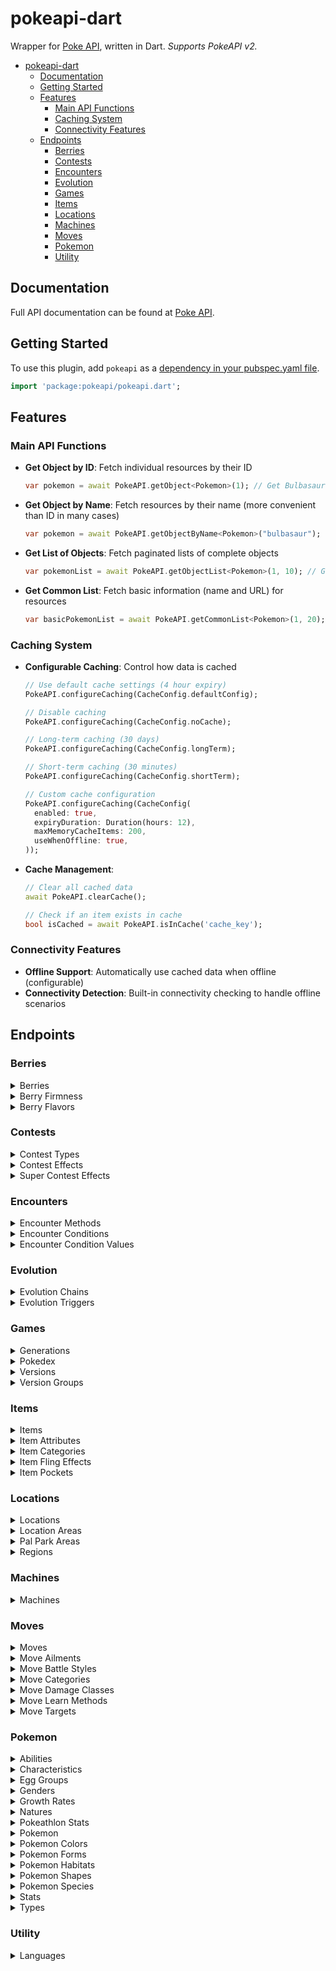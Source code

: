 # pokeapi-dart

Wrapper for [Poke API](https://pokeapi.co), written in Dart. *Supports PokeAPI v2.*

- [pokeapi-dart](#pokeapi-dart)
  - [Documentation](#Documentation)
  - [Getting Started](#Getting-Started)
  - [Features](#Features)
    - [Main API Functions](#Main-API-Functions)
    - [Caching System](#Caching-System)
    - [Connectivity Features](#Connectivity-Features)
  - [Endpoints](#Endpoints)
    - [Berries](#Berries)
    - [Contests](#Contests)
    - [Encounters](#Encounters)
    - [Evolution](#Evolution)
    - [Games](#Games)
    - [Items](#Items)
    - [Locations](#Locations)
    - [Machines](#Machines)
    - [Moves](#Moves)
    - [Pokemon](#Pokemon)
    - [Utility](#Utility)

## Documentation

Full API documentation can be found at [Poke API](https://pokeapi.co/docs/v2).

## Getting Started

To use this plugin, add `pokeapi` as a [dependency in your pubspec.yaml file](https://flutter.io/platform-plugins/).

```dart
import 'package:pokeapi/pokeapi.dart';
```

## Features

### Main API Functions

- **Get Object by ID**: Fetch individual resources by their ID
  ```dart
  var pokemon = await PokeAPI.getObject<Pokemon>(1); // Get Bulbasaur
  ```

- **Get Object by Name**: Fetch resources by their name (more convenient than ID in many cases)
  ```dart
  var pokemon = await PokeAPI.getObjectByName<Pokemon>("bulbasaur");
  ```

- **Get List of Objects**: Fetch paginated lists of complete objects
  ```dart
  var pokemonList = await PokeAPI.getObjectList<Pokemon>(1, 10); // Get first 10 Pokemon
  ```

- **Get Common List**: Fetch basic information (name and URL) for resources
  ```dart
  var basicPokemonList = await PokeAPI.getCommonList<Pokemon>(1, 20);
  ```

### Caching System

- **Configurable Caching**: Control how data is cached
  ```dart
  // Use default cache settings (4 hour expiry)
  PokeAPI.configureCaching(CacheConfig.defaultConfig);
  
  // Disable caching
  PokeAPI.configureCaching(CacheConfig.noCache);
  
  // Long-term caching (30 days)
  PokeAPI.configureCaching(CacheConfig.longTerm);
  
  // Short-term caching (30 minutes)
  PokeAPI.configureCaching(CacheConfig.shortTerm);
  
  // Custom cache configuration
  PokeAPI.configureCaching(CacheConfig(
    enabled: true,
    expiryDuration: Duration(hours: 12),
    maxMemoryCacheItems: 200,
    useWhenOffline: true,
  ));
  ```

- **Cache Management**:
  ```dart
  // Clear all cached data
  await PokeAPI.clearCache();
  
  // Check if an item exists in cache
  bool isCached = await PokeAPI.isInCache('cache_key');
  ```

### Connectivity Features

- **Offline Support**: Automatically use cached data when offline (configurable)
- **Connectivity Detection**: Built-in connectivity checking to handle offline scenarios

## Endpoints

### Berries

<details>
  <summary>Berries</summary>
  
  #### Get Berries

  *Must pass an offset and limit as Int (e.g. 1, 1).*

  ```dart
  var response = PokeAPI.getObjectList<Berry>(1, 1);
  ```

  #### Get Berry

  *Must pass an ID as Int as Int (e.g. 1).*

  ```dart
  var response = PokeAPI.getObject<Berry>(1);
  ```
  
  #### Get Berry by Name
  
  *Must pass a name as String (e.g. "chesto").*
  
  ```dart
  var response = PokeAPI.getObjectByName<Berry>("chesto");
  ```
</details>

<details>
  <summary>Berry Firmness</summary>
  
  #### Get Berry Firmnesses
  
  *Must pass an offset and limit as Int (e.g. 1, 1).*

  ```dart
  var response = PokeAPI.getObjectList<BerryFirmness>(1, 1);
  ```

  #### Get Berry Firmness

  *Must pass an ID as Int as Int (e.g. 1).*

  ```dart
  var response = PokeAPI.getObject<BerryFirmness>(1);
  ```
  
  #### Get Berry Firmness by Name
  
  *Must pass a name as String (e.g. "very-soft").*
  
  ```dart
  var response = PokeAPI.getObjectByName<BerryFirmness>("very-soft");
  ```
</details>

<details>
  <summary>Berry Flavors</summary>
  
  #### Get Berry Flavors
  
  *Must pass an offset and limit as Int (e.g. 1, 1).*

  ```dart
  var response = PokeAPI.getObjectList<BerryFlavor>(1, 1);
  ```

  #### Get Berry Flavor

  *Must pass an ID as Int (e.g. 1).*

  ```dart
  var response = PokeAPI.getObject<BerryFlavor>(1);
  ```
  
  #### Get Berry Flavor by Name
  
  *Must pass a name as String (e.g. "spicy").*
  
  ```dart
  var response = PokeAPI.getObjectByName<BerryFlavor>("spicy");
  ```
</details>

### Contests

<details>
  <summary>Contest Types</summary>
  
  #### Get Contest Types
  
  *Must pass an offset and limit as Int (e.g. 1, 1).*

  ```dart
  var response = PokeAPI.getObjectList<ContestType>(1, 1);
  ```

  #### Get Contest Type

  *Must pass an ID as Int (e.g. 1).*

  ```dart
  var response = PokeAPI.getObject<ContestType>(1);
  ```
  
  #### Get Contest Type by Name
  
  *Must pass a name as String (e.g. "cool").*
  
  ```dart
  var response = PokeAPI.getObjectByName<ContestType>("cool");
  ```
</details>

<details>
  <summary>Contest Effects</summary>
  
  #### Get Contest Effects
  
  *Must pass an offset and limit as Int (e.g. 1, 1).*

  ```dart
  var response = PokeAPI.getObjectList<ContestEffect>(1, 1);
  ```

  #### Get Contest Effect

  *Must pass an ID as Int (e.g. 1).*

  ```dart
  var response = PokeAPI.getObject<ContestEffect>(1);
  ```
</details>

<details>
  <summary>Super Contest Effects</summary>
  
  #### Get Super Contest Effects
  
  *Must pass an offset and limit as Int (e.g. 1, 1).*

  ```dart
  var response = PokeAPI.getObjectList<SuperContestEffect>(1, 1);
  ```

  #### Get Super Contest Effect

  *Must pass an ID as Int (e.g. 1).*

  ```dart
  var response = PokeAPI.getObject<SuperContestEffect>(1);
  ```
</details>

### Encounters

<details>
  <summary>Encounter Methods</summary>
  
  #### Get Encounter Methods
  
  *Must pass an offset and limit as Int (e.g. 1, 1).*

  ```dart
  var response = PokeAPI.getObjectList<EncounterMethod>(1, 1);
  ```

  #### Get Encounter Method

  *Must pass an ID as Int (e.g. 1).*

  ```dart
  var response = PokeAPI.getObject<EncounterMethod>(1);
  ```
  
  #### Get Encounter Method by Name
  
  *Must pass a name as String (e.g. "walk").*
  
  ```dart
  var response = PokeAPI.getObjectByName<EncounterMethod>("walk");
  ```
</details>

<details>
  <summary>Encounter Conditions</summary>
  
  #### Get Encounter Conditions
  
  *Must pass an offset and limit as Int (e.g. 1, 1).*

  ```dart
  var response = PokeAPI.getObjectList<EncounterCondition>(1, 1);
  ```

  #### Get Encounter Condition

  *Must pass an ID as Int (e.g. 1).*

  ```dart
  var response = PokeAPI.getObject<EncounterCondition>(1);
  ```
  
  #### Get Encounter Condition by Name
  
  *Must pass a name as String (e.g. "swarm").*
  
  ```dart
  var response = PokeAPI.getObjectByName<EncounterCondition>("swarm");
  ```
</details>

<details>
  <summary>Encounter Condition Values</summary>
  
  #### Get Encounter Condition Values
  
  *Must pass an offset and limit as Int (e.g. 1, 1).*

  ```dart
  var response = PokeAPI.getObjectList<EncounterConditionValue>(1, 1);
  ```

  #### Get Encounter Condition Value

  *Must pass an ID as Int (e.g. 1).*

  ```dart
  var response = PokeAPI.getObject<EncounterConditionValue>(1);
  ```
  
  #### Get Encounter Condition Value by Name
  
  *Must pass a name as String (e.g. "swarm-yes").*
  
  ```dart
  var response = PokeAPI.getObjectByName<EncounterConditionValue>("swarm-yes");
  ```
</details>

### Evolution

<details>
  <summary>Evolution Chains</summary>
  
  #### Get Evolution Chains
  
  *Must pass an offset and limit as Int (e.g. 1, 1).*

  ```dart
  var response = PokeAPI.getObjectList<EvolutionChain>(1, 1);
  ```

  #### Get Evolution Chain

  *Must pass an ID as Int (e.g. 1).*

  ```dart
  var response = PokeAPI.getObject<EvolutionChain>(1);
  ```
  
  #### Evolution Chain Support Features
  
  * Full support for all evolution pattern types:
    * Linear evolutions (e.g., Bulbasaur → Ivysaur → Venusaur)
    * Branching evolutions (e.g., Eevee → Vaporeon/Jolteon/Flareon/etc.)
    * Multi-path evolutions (e.g., Wurmple → Cascoon/Silcoon → Dustox/Beautifly)
    * Complex evolution requirements (stats, time of day, held items, etc.)
</details>

<details>
  <summary>Evolution Triggers</summary>
  
  #### Get Evolution Triggers
  
  *Must pass an offset and limit as Int (e.g. 1, 1).*

  ```dart
  var response = PokeAPI.getObjectList<EvolutionTrigger>(1, 1);
  ```

  #### Get Evolution Trigger

  *Must pass an ID as Int (e.g. 1).*

  ```dart
  var response = PokeAPI.getObject<EvolutionTrigger>(1);
  ```
  
  #### Get Evolution Trigger by Name
  
  *Must pass a name as String (e.g. "level-up").*
  
  ```dart
  var response = PokeAPI.getObjectByName<EvolutionTrigger>("level-up");
  ```
</details>

### Games

<details>
  <summary>Generations</summary>
  
  #### Get Generations
  
  *Must pass an offset and limit as Int (e.g. 1, 1).*

  ```dart
  var response = PokeAPI.getObjectList<Generation>(1, 1);
  ```

  #### Get Generation

  *Must pass an ID as Int (e.g. 1).*

  ```dart
  var response = PokeAPI.getObject<Generation>(1);
  ```
  
  #### Get Generation by Name
  
  *Must pass a name as String (e.g. "generation-i").*
  
  ```dart
  var response = PokeAPI.getObjectByName<Generation>("generation-i");
  ```
</details>

<details>
  <summary>Pokedex</summary>
  
  #### Get All Pokedex
  
  *Must pass an offset and limit as Int (e.g. 1, 1).*

  ```dart
  var response = PokeAPI.getObjectList<Pokedex>(1, 1);
  ```

  #### Get Single Pokedex

  *Must pass an ID as Int (e.g. 1).*

  ```dart
  var response = PokeAPI.getObject<Pokedex>(1);
  ```
  
  #### Get Pokedex by Name
  
  *Must pass a name as String (e.g. "national").*
  
  ```dart
  var response = PokeAPI.getObjectByName<Pokedex>("national");
  ```
</details>

<details>
  <summary>Versions</summary>
  
  #### Get Versions
  
  *Must pass an offset and limit as Int (e.g. 1, 1).*

  ```dart
  var response = PokeAPI.getObjectList<Version>(1, 1);
  ```

  #### Get Version

  *Must pass an ID as Int (e.g. 1).*

  ```dart
  var response = PokeAPI.getObject<Version>(1);
  ```
  
  #### Get Version by Name
  
  *Must pass a name as String (e.g. "red").*
  
  ```dart
  var response = PokeAPI.getObjectByName<Version>("red");
  ```
</details>

<details>
  <summary>Version Groups</summary>
  
  #### Get Version Groups
  
  *Must pass an offset and limit as Int (e.g. 1, 1).*

  ```dart
  var response = PokeAPI.getObjectList<VersionGroup>(1, 1);
  ```

  #### Get Version Group

  *Must pass an ID as Int (e.g. 1).*

  ```dart
  var response = PokeAPI.getObject<VersionGroup>(1);
  ```
  
  #### Get Version Group by Name
  
  *Must pass a name as String (e.g. "red-blue").*
  
  ```dart
  var response = PokeAPI.getObjectByName<VersionGroup>("red-blue");
  ```
</details>

### Items

<details>
  <summary>Items</summary>
  
  #### Get Items
  
  *Must pass an offset and limit as Int (e.g. 1, 1).*

  ```dart
  var response = PokeAPI.getObjectList<Item>(1, 1);
  ```

  #### Get Item

  *Must pass an ID as Int (e.g. 1).*

  ```dart
  var response = PokeAPI.getObject<Item>(1);
  ```
  
  #### Get Item by Name
  
  *Must pass a name as String (e.g. "master-ball").*
  
  ```dart
  var response = PokeAPI.getObjectByName<Item>("master-ball");
  ```
</details>

<details>
  <summary>Item Attributes</summary>
  
  #### Get Item Attributes
  
  *Must pass an offset and limit as Int (e.g. 1, 1).*

  ```dart
  var response = PokeAPI.getObjectList<ItemAttribute>(1, 1);
  ```

  #### Get Item Attribute

  *Must pass an ID as Int (e.g. 1).*

  ```dart
  var response = PokeAPI.getObject<ItemAttribute>(1);
  ```
  
  #### Get Item Attribute by Name
  
  *Must pass a name as String (e.g. "countable").*
  
  ```dart
  var response = PokeAPI.getObjectByName<ItemAttribute>("countable");
  ```
</details>

<details>
  <summary>Item Categories</summary>
  
  #### Get Item Categories
  
  *Must pass an offset and limit as Int (e.g. 1, 1).*

  ```dart
  var response = PokeAPI.getObjectList<ItemCategory>(1, 1);
  ```

  #### Get Item Category

  *Must pass an ID as Int (e.g. 1).*

  ```dart
  var response = PokeAPI.getObject<ItemCategory>(1);
  ```
  
  #### Get Item Category by Name
  
  *Must pass a name as String (e.g. "stat-boosts").*
  
  ```dart
  var response = PokeAPI.getObjectByName<ItemCategory>("stat-boosts");
  ```
</details>

<details>
  <summary>Item Fling Effects</summary>
  
  #### Get Item Fling Effects
  
  *Must pass an offset and limit as Int (e.g. 1, 1).*

  ```dart
  var response = PokeAPI.getObjectList<ItemFlingEffect>(1, 1);
  ```

  #### Get Item Fling Effect

  *Must pass an ID as Int (e.g. 1).*

  ```dart
  var response = PokeAPI.getObject<ItemFlingEffect>(1);
  ```
  
  #### Get Item Fling Effect by Name
  
  *Must pass a name as String (e.g. "badly-poison").*
  
  ```dart
  var response = PokeAPI.getObjectByName<ItemFlingEffect>("badly-poison");
  ```
</details>

<details>
  <summary>Item Pockets</summary>
  
  #### Get Item Pockets
  
  *Must pass an offset and limit as Int (e.g. 1, 1).*

  ```dart
  var response = PokeAPI.getObjectList<ItemPocket>(1, 1);
  ```

  #### Get Item Pocket

  *Must pass an ID as Int (e.g. 1).*

  ```dart
  var response = PokeAPI.getObject<ItemPocket>(1);
  ```
  
  #### Get Item Pocket by Name
  
  *Must pass a name as String (e.g. "misc").*
  
  ```dart
  var response = PokeAPI.getObjectByName<ItemPocket>("misc");
  ```
</details>

### Locations

<details>
  <summary>Locations</summary>
  
  #### Get Locations
  
  *Must pass an offset and limit as Int (e.g. 1, 1).*

  ```dart
  var response = PokeAPI.getObjectList<Location>(1, 1);
  ```

  #### Get Location

  *Must pass an ID as Int (e.g. 1).*

  ```dart
  var response = PokeAPI.getObject<Location>(1);
  ```
  
  #### Get Location by Name
  
  *Must pass a name as String (e.g. "canalave-city").*
  
  ```dart
  var response = PokeAPI.getObjectByName<Location>("canalave-city");
  ```
</details>

<details>
  <summary>Location Areas</summary>
  
  #### Get Location Areas
  
  *Must pass an offset and limit as Int (e.g. 1, 1).*

  ```dart
  var response = PokeAPI.getObjectList<LocationArea>(1, 1);
  ```

  #### Get Location Area

  *Must pass an ID as Int (e.g. 1).*

  ```dart
  var response = PokeAPI.getObject<LocationArea>(1);
  ```
  
  #### Get Location Area by Name
  
  *Must pass a name as String (e.g. "canalave-city-area").*
  
  ```dart
  var response = PokeAPI.getObjectByName<LocationArea>("canalave-city-area");
  ```
</details>

<details>
  <summary>Pal Park Areas</summary>
  
  #### Get Pal Park Areas
  
  *Must pass an offset and limit as Int (e.g. 1, 1).*

  ```dart
  var response = PokeAPI.getObjectList<PalParkArea>(1, 1);
  ```

  #### Get Pal Park Area

  *Must pass an ID as Int (e.g. 1).*

  ```dart
  var response = PokeAPI.getObject<PalParkArea>(1);
  ```
  
  #### Get Pal Park Area by Name
  
  *Must pass a name as String (e.g. "forest").*
  
  ```dart
  var response = PokeAPI.getObjectByName<PalParkArea>("forest");
  ```
</details>

<details>
  <summary>Regions</summary>
  
  #### Get Regions
  
  *Must pass an offset and limit as Int (e.g. 1, 1).*

  ```dart
  var response = PokeAPI.getObjectList<Region>(1, 1);
  ```

  #### Get Region

  *Must pass an ID as Int (e.g. 1).*

  ```dart
  var response = PokeAPI.getObject<Region>(1);
  ```
  
  #### Get Region by Name
  
  *Must pass a name as String (e.g. "kanto").*
  
  ```dart
  var response = PokeAPI.getObjectByName<Region>("kanto");
  ```
</details>

### Machines

<details>
  <summary>Machines</summary>
  
  #### Get Machines
  
  *Must pass an offset and limit as Int (e.g. 1, 1).*

  ```dart
  var response = PokeAPI.getObjectList<Machine>(1, 1);
  ```

  #### Get Machine

  *Must pass an ID as Int (e.g. 1).*

  ```dart
  var response = PokeAPI.getObject<Machine>(1);
  ```
</details>

### Moves

<details>
  <summary>Moves</summary>
  
  #### Get Moves
  
  *Must pass an offset and limit as Int (e.g. 1, 1).*

  ```dart
  var response = PokeAPI.getObjectList<Move>(1, 1);
  ```

  #### Get Move

  *Must pass an ID as Int (e.g. 1).*

  ```dart
  var response = PokeAPI.getObject<Move>(1);
  ```
  
  #### Get Move by Name
  
  *Must pass a name as String (e.g. "pound").*
  
  ```dart
  var response = PokeAPI.getObjectByName<Move>("pound");
  ```
</details>

<details>
  <summary>Move Ailments</summary>
  
  #### Get Move Ailments
  
  *Must pass an offset and limit as Int (e.g. 1, 1).*

  ```dart
  var response = PokeAPI.getObjectList<MoveAilment>(1, 1);
  ```

  #### Get Move Ailment

  *Must pass an ID as Int (e.g. 1).*

  ```dart
  var response = PokeAPI.getObject<MoveAilment>(1);
  ```
  
  #### Get Move Ailment by Name
  
  *Must pass a name as String (e.g. "paralysis").*
  
  ```dart
  var response = PokeAPI.getObjectByName<MoveAilment>("paralysis");
  ```
</details>

<details>
  <summary>Move Battle Styles</summary>
  
  #### Get Move Battle Styles
  
  *Must pass an offset and limit as Int (e.g. 1, 1).*

  ```dart
  var response = PokeAPI.getObjectList<MoveBattleStyle>(1, 1);
  ```

  #### Get Move Battle Style

  *Must pass an ID as Int (e.g. 1).*

  ```dart
  var response = PokeAPI.getObject<MoveBattleStyle>(1);
  ```
  
  #### Get Move Battle Style by Name
  
  *Must pass a name as String (e.g. "attack").*
  
  ```dart
  var response = PokeAPI.getObjectByName<MoveBattleStyle>("attack");
  ```
</details>

<details>
  <summary>Move Categories</summary>
  
  #### Get Move Categories
  
  *Must pass an offset and limit as Int (e.g. 1, 1).*

  ```dart
  var response = PokeAPI.getObjectList<MoveCategory>(1, 1);
  ```

  #### Get Move Category

  *Must pass an ID as Int (e.g. 1).*

  ```dart
  var response = PokeAPI.getObject<MoveCategory>(1);
  ```
  
  #### Get Move Category by Name
  
  *Must pass a name as String (e.g. "damage").*
  
  ```dart
  var response = PokeAPI.getObjectByName<MoveCategory>("damage");
  ```
</details>

<details>
  <summary>Move Damage Classes</summary>
  
  #### Get Move Damage Classes
  
  *Must pass an offset and limit as Int (e.g. 1, 1).*

  ```dart
  var response = PokeAPI.getObjectList<MoveDamageClass>(1, 1);
  ```

  #### Get Move Damage Class

  *Must pass an ID as Int (e.g. 1).*

  ```dart
  var response = PokeAPI.getObject<MoveDamageClass>(1);
  ```
  
  #### Get Move Damage Class by Name
  
  *Must pass a name as String (e.g. "status").*
  
  ```dart
  var response = PokeAPI.getObjectByName<MoveDamageClass>("status");
  ```
</details>

<details>
  <summary>Move Learn Methods</summary>
  
  #### Get Move Learn Methods
  
  *Must pass an offset and limit as Int (e.g. 1, 1).*

  ```dart
  var response = PokeAPI.getObjectList<MoveLearnMethod>(1, 1);
  ```

  #### Get Move Learn Method

  *Must pass an ID as Int (e.g. 1).*

  ```dart
  var response = PokeAPI.getObject<MoveLearnMethod>(1);
  ```
  
  #### Get Move Learn Method by Name
  
  *Must pass a name as String (e.g. "level-up").*
  
  ```dart
  var response = PokeAPI.getObjectByName<MoveLearnMethod>("level-up");
  ```
</details>

<details>
  <summary>Move Targets</summary>
  
  #### Get Move Targets
  
  *Must pass an offset and limit as Int (e.g. 1, 1).*

  ```dart
  var response = PokeAPI.getObjectList<MoveTarget>(1, 1);
  ```

  #### Get Move Target

  *Must pass an ID as Int (e.g. 1).*

  ```dart
  var response = PokeAPI.getObject<MoveTarget>(1);
  ```
  
  #### Get Move Target by Name
  
  *Must pass a name as String (e.g. "selected-pokemon").*
  
  ```dart
  var response = PokeAPI.getObjectByName<MoveTarget>("selected-pokemon");
  ```
</details>

### Pokemon

<details>
  <summary>Abilities</summary>
  
  #### Get Abilities
  
  *Must pass an offset and limit as Int (e.g. 1, 1).*

  ```dart
  var response = PokeAPI.getObjectList<Ability>(1, 1);
  ```

  #### Get Ability

  *Must pass an ID as Int (e.g. 1).*

  ```dart
  var response = PokeAPI.getObject<Ability>(1);
  ```
  
  #### Get Ability by Name
  
  *Must pass a name as String (e.g. "stench").*
  
  ```dart
  var response = PokeAPI.getObjectByName<Ability>("stench");
  ```
</details>

<details>
  <summary>Characteristics</summary>
  
  #### Get Characteristics
  
  *Must pass an offset and limit as Int (e.g. 1, 1).*

  ```dart
  var response = PokeAPI.getObjectList<Characteristic>(1, 1);
  ```

  #### Get Characteristic

  *Must pass an ID as Int (e.g. 1).*

  ```dart
  var response = PokeAPI.getObject<Characteristic>(1);
  ```
</details>

<details>
  <summary>Egg Groups</summary>
  
  #### Get Egg Groups
  
  *Must pass an offset and limit as Int (e.g. 1, 1).*

  ```dart
  var response = PokeAPI.getObjectList<EggGroup>(1, 1);
  ```

  #### Get Egg Group

  *Must pass an ID as Int (e.g. 1).*

  ```dart
  var response = PokeAPI.getObject<EggGroup>(1);
  ```
  
  #### Get Egg Group by Name
  
  *Must pass a name as String (e.g. "monster").*
  
  ```dart
  var response = PokeAPI.getObjectByName<EggGroup>("monster");
  ```
</details>

<details>
  <summary>Genders</summary>
  
  #### Get Genders
  
  *Must pass an offset and limit as Int (e.g. 1, 1).*

  ```dart
  var response = PokeAPI.getObjectList<Gender>(1, 1);
  ```

  #### Get Gender

  *Must pass an ID as Int (e.g. 1).*

  ```dart
  var response = PokeAPI.getObject<Gender>(1);
  ```
  
  #### Get Gender by Name
  
  *Must pass a name as String (e.g. "female").*
  
  ```dart
  var response = PokeAPI.getObjectByName<Gender>("female");
  ```
</details>

<details>
  <summary>Growth Rates</summary>
  
  #### Get Growth Rates
  
  *Must pass an offset and limit as Int (e.g. 1, 1).*

  ```dart
  var response = PokeAPI.getObjectList<GrowthRate>(1, 1);
  ```

  #### Get Growth Rate

  *Must pass an ID as Int (e.g. 1).*

  ```dart
  var response = PokeAPI.getObject<GrowthRate>(1);
  ```
  
  #### Get Growth Rate by Name
  
  *Must pass a name as String (e.g. "slow").*
  
  ```dart
  var response = PokeAPI.getObjectByName<GrowthRate>("slow");
  ```
</details>

<details>
  <summary>Natures</summary>
  
  #### Get Natures
  
  *Must pass an offset and limit as Int (e.g. 1, 1).*

  ```dart
  var response = PokeAPI.getObjectList<Nature>(1, 1);
  ```

  #### Get Nature

  *Must pass an ID as Int (e.g. 1).*

  ```dart
  var response = PokeAPI.getObject<Nature>(1);
  ```
  
  #### Get Nature by Name
  
  *Must pass a name as String (e.g. "hardy").*
  
  ```dart
  var response = PokeAPI.getObjectByName<Nature>("hardy");
  ```
</details>

<details>
  <summary>Pokeathlon Stats</summary>
  
  #### Get Pokeathlon Stats
  
  *Must pass an offset and limit as Int (e.g. 1, 1).*

  ```dart
  var response = PokeAPI.getObjectList<PokeAthlonStat>(1, 1);
  ```

  #### Get Pokeathlon Stat

  *Must pass an ID as Int (e.g. 1).*

  ```dart
  var response = PokeAPI.getObject<PokeAthlonStat>(1);
  ```
  
  #### Get Pokeathlon Stat by Name
  
  *Must pass a name as String (e.g. "speed").*
  
  ```dart
  var response = PokeAPI.getObjectByName<PokeAthlonStat>("speed");
  ```
</details>

<details>
  <summary>Pokemon</summary>
  
  #### Get All Pokemon
  
  *Must pass an offset and limit as Int (e.g. 1, 1).*

  ```dart
  var response = PokeAPI.getObjectList<Pokemon>(1, 1);
  ```

  #### Get Single Pokemon

  *Must pass an ID as Int (e.g. 1).*

  ```dart
  var response = PokeAPI.getObject<Pokemon>(1);
  ```
  
  #### Get Pokemon by Name
  
  *Must pass a name as String (e.g. "bulbasaur").*
  
  ```dart
  var response = PokeAPI.getObjectByName<Pokemon>("bulbasaur");
  ```
  
  #### Get Basic Pokemon List
  
  *For performance, you can get just names and URLs:*
  
  ```dart
  var basicList = PokeAPI.getCommonList<Pokemon>(1, 20);
  ```
</details>

<details>
  <summary>Pokemon Colors</summary>
  
  #### Get Pokemon Colors
  
  *Must pass an offset and limit as Int (e.g. 1, 1).*

  ```dart
  var response = PokeAPI.getObjectList<PokemonColor>(1, 1);
  ```

  #### Get Pokemon Color

  *Must pass an ID as Int (e.g. 1).*

  ```dart
  var response = PokeAPI.getObject<PokemonColor>(1);
  ```
  
  #### Get Pokemon Color by Name
  
  *Must pass a name as String (e.g. "black").*
  
  ```dart
  var response = PokeAPI.getObjectByName<PokemonColor>("black");
  ```
</details>

<details>
  <summary>Pokemon Forms</summary>
  
  #### Get Pokemon Forms
  
  *Must pass an offset and limit as Int (e.g. 1, 1).*

  ```dart
  var response = PokeAPI.getObjectList<PokemonForm>(1, 1);
  ```

  #### Get Pokemon Form

  *Must pass an ID as Int (e.g. 1).*

  ```dart
  var response = PokeAPI.getObject<PokemonForm>(1);
  ```
  
  #### Get Pokemon Form by Name
  
  *Must pass a name as String (e.g. "bulbasaur").*
  
  ```dart
  var response = PokeAPI.getObjectByName<PokemonForm>("bulbasaur");
  ```
</details>

<details>
  <summary>Pokemon Habitats</summary>
  
  #### Get Pokemon Habitats
  
  *Must pass an offset and limit as Int (e.g. 1, 1).*

  ```dart
  var response = PokeAPI.getObjectList<PokemonHabitat>(1, 1);
  ```

  #### Get Pokemon Habitat

  *Must pass an ID as Int (e.g. 1).*

  ```dart
  var response = PokeAPI.getObject<PokemonHabitat>(1);
  ```
  
  #### Get Pokemon Habitat by Name
  
  *Must pass a name as String (e.g. "cave").*
  
  ```dart
  var response = PokeAPI.getObjectByName<PokemonHabitat>("cave");
  ```
</details>

<details>
  <summary>Pokemon Shapes</summary>
  
  #### Get Pokemon Shapes
  
  *Must pass an offset and limit as Int (e.g. 1, 1).*

  ```dart
  var response = PokeAPI.getObjectList<PokemonShape>(1, 1);
  ```

  #### Get Pokemon Shape

  *Must pass an ID as Int (e.g. 1).*

  ```dart
  var response = PokeAPI.getObject<PokemonShape>(1);
  ```
  
  #### Get Pokemon Shape by Name
  
  *Must pass a name as String (e.g. "ball").*
  
  ```dart
  var response = PokeAPI.getObjectByName<PokemonShape>("ball");
  ```
</details>

<details>
  <summary>Pokemon Species</summary>
  
  #### Get All Pokemon Species
  
  *Must pass an offset and limit as Int (e.g. 1, 1).*

  ```dart
  var response = PokeAPI.getObjectList<PokemonSpecie>(1, 1);
  ```

  #### Get Single Pokemon Species

  *Must pass an ID as Int (e.g. 1).*

  ```dart
  var response = PokeAPI.getObject<PokemonSpecie>(1);
  ```
  
  #### Get Pokemon Species by Name
  
  *Must pass a name as String (e.g. "bulbasaur").*
  
  ```dart
  var response = PokeAPI.getObjectByName<PokemonSpecie>("bulbasaur");
  ```
</details>

<details>
  <summary>Stats</summary>
  
  #### Get Stats
  
  *Must pass an offset and limit as Int (e.g. 1, 1).*

  ```dart
  var response = PokeAPI.getObjectList<Stat>(1, 1);
  ```

  #### Get Stat

  *Must pass an ID as Int (e.g. 1).*

  ```dart
  var response = PokeAPI.getObject<Stat>(1);
  ```
  
  #### Get Stat by Name
  
  *Must pass a name as String (e.g. "hp").*
  
  ```dart
  var response = PokeAPI.getObjectByName<Stat>("hp");
  ```
</details>

<details>
  <summary>Types</summary>
  
  #### Get Types
  
  *Must pass an offset and limit as Int (e.g. 1, 1).*

  ```dart
  var response = PokeAPI.getObjectList<Type>(1, 1);
  ```

  #### Get Type

  *Must pass an ID as Int (e.g. 1).*

  ```dart
  var response = PokeAPI.getObject<Type>(1);
  ```
  
  #### Get Type by Name
  
  *Must pass a name as String (e.g. "normal").*
  
  ```dart
  var response = PokeAPI.getObjectByName<Type>("normal");
  ```
</details>

### Utility

<details>
  <summary>Languages</summary>
  
  #### Get Languages
  
  *Must pass an offset and limit as Int (e.g. 1, 1).*

  ```dart
  var response = PokeAPI.getObjectList<Language>(1, 1);
  ```

  #### Get Language

  *Must pass an ID as Int (e.g. 1).*

  ```dart
  var response = PokeAPI.getObject<Language>(1);
  ```
  
  #### Get Language by Name
  
  *Must pass a name as String (e.g. "en").*
  
  ```dart
  var response = PokeAPI.getObjectByName<Language>("en");
  ```
</details>